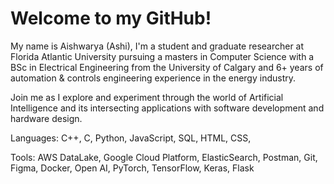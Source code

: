 # Welcome to my GitHub!

My name is Aishwarya (Ashi), I'm a student and graduate researcher at Florida Atlantic University pursuing a masters in Computer Science with a BSc in Electrical Engineering from the University of Calgary and 6+ years of automation & controls engineering experience in the energy industry. 

Join me as I explore and experiment through the world of Artificial Intelligence and its intersecting applications with software development and hardware design.  

Languages: C++, C, Python, JavaScript, SQL, HTML, CSS, 

Tools: AWS DataLake, Google Cloud Platform, ElasticSearch, Postman, Git, Figma, Docker, Open AI, PyTorch, TensorFlow, Keras, Flask
